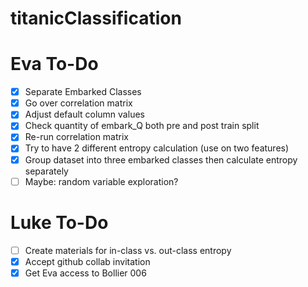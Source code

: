 # titanicClassification

# Eva To-Do
- [x] Separate Embarked Classes 
- [x] Go over correlation matrix
- [x] Adjust default column values
- [x] Check quantity of embark_Q both pre and post train split
- [x] Re-run correlation matrix
- [x] Try to have 2 different entropy calculation (use on two features)
- [x] Group dataset into three embarked classes then calculate entropy separately
- [ ] Maybe: random variable exploration?

# Luke To-Do
- [ ] Create materials for in-class vs. out-class entropy
- [x] Accept github collab invitation
- [x] Get Eva access to Bollier 006